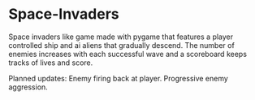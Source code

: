 # Space-Invaders
Space invaders like game made with pygame that features a player controlled ship and ai aliens that gradually descend. The number of enemies increases with each successful wave and a scoreboard keeps tracks of lives and score.

Planned updates:
Enemy firing back at player.
Progressive enemy aggression.
